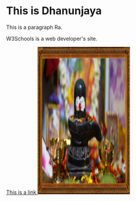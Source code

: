 
<html>
<head>

</head>
<body>

<h1>This is Dhanunjaya</h1>
<p>This is a paragraph Ra.</p>
<p title="About W3Schools">W3Schools is a web developer's site.</p>
<a href="https://www.w3schools.com">This is a link </a>

<img src="image1.png" width="250" height="400">

</body>
</html>
